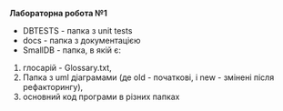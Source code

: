 
**Лабораторна робота №1**

 - DBTESTS - папка з unit tests
 - docs - папка з документацією
 - SmallDB - папка, в якій є:

  

 1. глосарій - Glossary.txt,
 2. Папка з uml діаграмами (де old - початкові, і new - змінені після
    рефакторингу),
 3. основний код програми в різних папках
